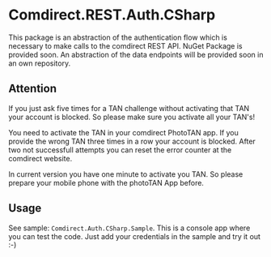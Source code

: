 # Comdirect.REST.Auth.CSharp

This package is an abstraction of the authentication flow which is necessary to make calls to the comdirect REST API. 
NuGet Package is provided soon. An abstraction of the data endpoints will be provided soon in an own repository.

## Attention 

If you just ask five times for a TAN challenge without activating that TAN your account is blocked. So please make sure you activate all your TAN's!

You need to activate the TAN in your comdirect PhotoTAN app. If you provide the wrong TAN three times in a row your account is blocked. 
After two not successfull attempts you can reset the error counter at the comdirect website.

In current version you have one minute to activate you TAN. So please prepare your mobile phone with the photoTAN App before.

## Usage

See sample: `Comdirect.Auth.CSharp.Sample`. This is a console app where you can test the code.
Just add your credentials in the sample and try it out :-)
